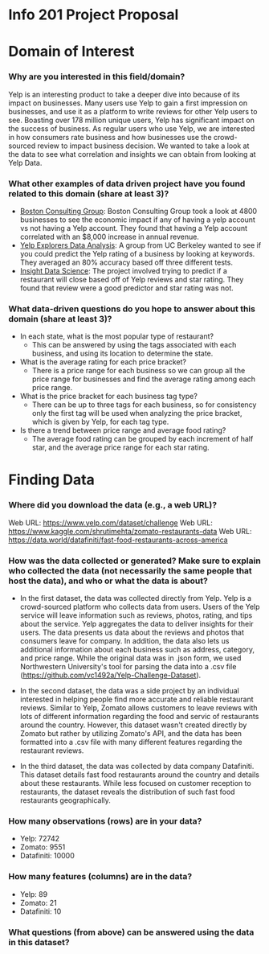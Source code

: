 # Info 201 Project Proposal

# Domain of Interest

### Why are you interested in this field/domain?
Yelp is an interesting product to take a deeper dive into because of its impact on businesses. Many users use Yelp to gain a first impression on businesses, and use it as a platform to write reviews for other Yelp users to see. Boasting over 178 million unique users, Yelp has significant impact on the success of business. As regular users who use Yelp, we are interested in how consumers rate business and how businesses use the crowd-sourced review to impact business decision. We wanted to take a look at the data to see what correlation and insights we can obtain from looking at Yelp Data.

### What other examples of data driven project have you found   related to this domain (share at least 3)?
- [Boston Consulting Group](https://blog.yelp.com/wp-content/uploads/2013/03/boston-consulting-group-study.pdf): Boston Consulting Group took a look at 4800 businesses to see the economic impact if any of having a yelp account vs not having a Yelp account. They found that having a Yelp account correlated with an $8,000 increase in annual revenue.
- [Yelp Explorers Data Analysis](https://bcourses.berkeley.edu/files/65096751/download?download_frd=1): A group from UC Berkeley wanted to see if you could predict the Yelp rating of a business by looking at keywords. They averaged an 80% accuracy based off three different tests.
- [Insight Data Science](https://towardsdatascience.com/using-yelp-data-to-predict-restaurant-closure-8aafa4f72ad6): The project involved trying to predict if a restaurant will close based off of Yelp reviews and star rating. They found that review were a good predictor and star rating was not.

### What data-driven questions do you hope to answer about this domain (share at least 3)?
- In each state, what is the most popular type of restaurant?
  - This can be answered by using the tags associated with each business, and using its location to determine the state.
- What is the average rating for each price bracket?
  - There is a price range for each business so we can group all the price range for businesses and find the average rating among each price range.
- What is the price bracket for each business tag type?
  - There can be up to three tags for each business, so for consistency only the first tag will be used when analyzing the price bracket, which is given by Yelp, for each tag type.
- Is there a trend between price range and average food rating?
  - The average food rating can be grouped by each increment of half star, and the average price range for each star rating.

# Finding Data
### Where did you download the data (e.g., a web URL)?
Web URL: https://www.yelp.com/dataset/challenge
Web URL: https://www.kaggle.com/shrutimehta/zomato-restaurants-data
Web URL: https://data.world/datafiniti/fast-food-restaurants-across-america

### How was the data collected or generated? Make sure to explain who collected the data (not necessarily the same people that host the data), and who or what the data is about?
- In the first dataset, the data was collected directly from Yelp. Yelp is a crowd-sourced platform who collects data from users. Users of the Yelp service will leave information such as reviews, photos, rating, and tips about the service. Yelp aggregates the data to deliver insights for their users. The data presents us data about the reviews and photos that consumers leave for company. In addition, the data also lets us additional information about each business such as address, category, and price range. While the original data was in .json form, we used Northwestern University's tool for parsing the data into a .csv file (https://github.com/vc1492a/Yelp-Challenge-Dataset).

- In the second dataset, the data was a side project by an individual interested in helping people find more accurate and reliable restaurant reviews. Similar to Yelp, Zomato allows customers to leave reviews with lots of different information regarding the food and servic of restaurants around the country. However, this dataset wasn't created directly by Zomato but rather by utilizing Zomato's API, and the data has been formatted into a .csv file with many different features regarding the restaurant reviews.

- In the third dataset, the data was collected by data company Datafiniti. This dataset details fast food restaurants around the country and details about these restaurants. While less focused on customer reception to restaurants, the dataset reveals the distribution of such fast food restaurants geographically.

### How many observations (rows) are in your data?
- Yelp: 72742
- Zomato: 9551
- Datafiniti: 10000

### How many features (columns) are in the data?
- Yelp: 89
- Zomato: 21
- Datafiniti: 10

### What questions (from above) can be answered using the data in this dataset?
